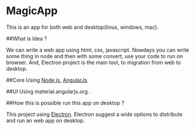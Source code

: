 # MagicApp
This is an app for both web and desktop(linux, windows, mac).

##What is Idea ?

We can write a web app using html, css, javascript.
Nowdays you can write some thing in node and then with some convert, use your code to run on browser.
And, Electron project is the main tool, to migration from web to desktop.

##Core
Using [Node js](nodejs.org), [AngularJs](angular.io).

##UI
Using material.angularjs.org .

##How this is possible run this app on desktop ?

This project using [Electron](electron.atom.io).
Electron suggest a wide options to distribute and run an web app on desktop.
